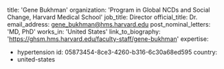 title: 'Gene Bukhman'
organization: 'Program in Global NCDs and Social Change, Harvard Medical School'
job_title: Director
official_title: Dr.
email_address: gene_bukhman@hms.harvard.edu
post_nominal_letters: 'MD, PhD'
works_in: 'United States'
link_to_biography: 'https://ghsm.hms.harvard.edu/faculty-staff/gene-bukhman'
expertise:
  - hypertension
id: 05873454-8ce3-4260-b316-6c30a68ed595
country:
  - united-states
